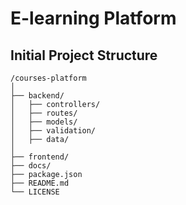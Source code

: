 # E-learning Platform

## Initial Project Structure

```
/courses-platform
│
├── backend/
│   ├── controllers/
│   ├── routes/
│   ├── models/
│   ├── validation/
│   ├── data/
│
├── frontend/
├── docs/
├── package.json
├── README.md
└── LICENSE
```
